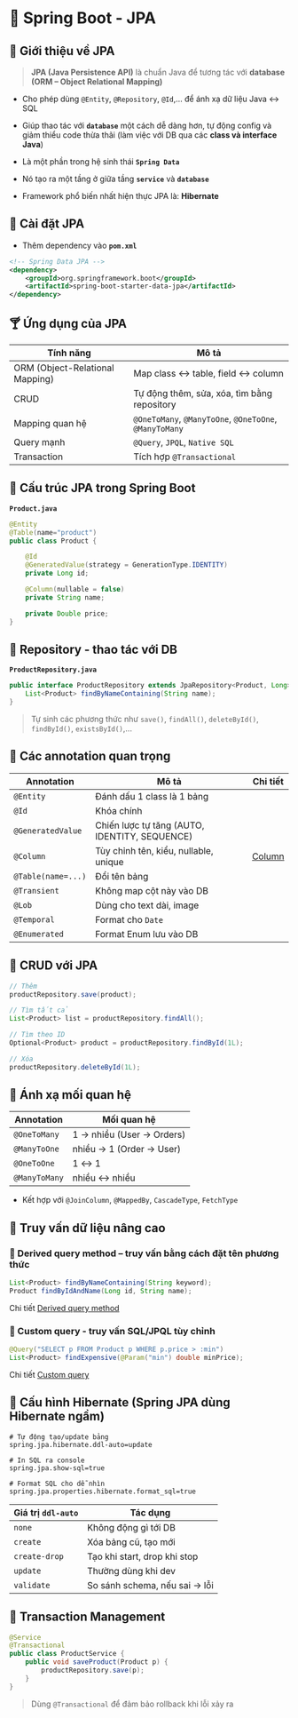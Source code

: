 # 🌱 Spring Boot - JPA

## 🧉 Giới thiệu về JPA

> **JPA (Java Persistence API)** là chuẩn Java để tương tác với **database** **(ORM – Object Relational Mapping)**

- Cho phép dùng `@Entity`, `@Repository`, `@Id`,... để ánh xạ dữ liệu Java ↔ SQL

- Giúp thao tác với **`database`** một cách dễ dàng hơn, tự động config và giảm thiểu code thừa thãi (làm việc với DB qua các **class và interface Java**)

- Là một phần trong hệ sinh thái **`Spring Data`**

- Nó tạo ra một tầng ở giữa tầng **`service`** và **`database`**

- Framework phổ biến nhất hiện thực JPA là: **Hibernate**

## 🍮 Cài đặt JPA

- Thêm dependency vào **`pom.xml`**

```xml
<!-- Spring Data JPA -->
<dependency>
    <groupId>org.springframework.boot</groupId>
    <artifactId>spring-boot-starter-data-jpa</artifactId>
</dependency>
```

## 🍸 Ứng dụng của JPA

| Tính năng                       | Mô tả                                                  |
| ------------------------------- | ------------------------------------------------------ |
| ORM (Object-Relational Mapping) | Map class ↔ table, field ↔ column                      |
| CRUD                            | Tự động thêm, sửa, xóa, tìm bằng repository            |
| Mapping quan hệ                 | `@OneToMany`, `@ManyToOne`, `@OneToOne`, `@ManyToMany` |
| Query mạnh                      | `@Query`, `JPQL`, `Native SQL`                         |
| Transaction                     | Tích hợp `@Transactional`                              |

## 🍈 Cấu trúc JPA trong Spring Boot

**`Product.java`**

```java
@Entity
@Table(name="product")
public class Product {

    @Id
    @GeneratedValue(strategy = GenerationType.IDENTITY)
    private Long id;

    @Column(nullable = false)
    private String name;

    private Double price;
}
```

## 🍄 Repository - thao tác với DB

**`ProductRepository.java`**

```java
public interface ProductRepository extends JpaRepository<Product, Long> {
    List<Product> findByNameContaining(String name);
}
```

> Tự sinh các phương thức như `save()`, `findAll()`, `deleteById()`, `findById()`, `existsById()`,...

## 🥃 Các annotation quan trọng

| Annotation         | Mô tả                                         | Chi tiết                    |
| ------------------ | --------------------------------------------- | --------------------------- |
| `@Entity`          | Đánh dấu 1 class là 1 bảng                    |                             |
| `@Id`              | Khóa chính                                    |                             |
| `@GeneratedValue`  | Chiến lược tự tăng (AUTO, IDENTITY, SEQUENCE) |                             |
| `@Column`          | Tùy chỉnh tên, kiểu, nullable, unique         | [Column](19.3.%20Column.md) |
| `@Table(name=...)` | Đổi tên bảng                                  |                             |
| `@Transient`       | Không map cột này vào DB                      |                             |
| `@Lob`             | Dùng cho text dài, image                      |                             |
| `@Temporal`        | Format cho `Date`                             |                             |
| `@Enumerated`      | Format Enum lưu vào DB                        |                             |

## 🍇 CRUD với JPA

```java
// Thêm
productRepository.save(product);

// Tìm tất cả
List<Product> list = productRepository.findAll();

// Tìm theo ID
Optional<Product> product = productRepository.findById(1L);

// Xóa
productRepository.deleteById(1L);
```

## 🌼 Ánh xạ mối quan hệ

| Annotation    | Mối quan hệ               |
| ------------- | ------------------------- |
| `@OneToMany`  | 1 → nhiều (User → Orders) |
| `@ManyToOne`  | nhiều → 1 (Order → User)  |
| `@OneToOne`   | 1 ↔ 1                     |
| `@ManyToMany` | nhiều ↔ nhiều             |

- Kết hợp với `@JoinColumn`, `@MappedBy`, `CascadeType`, `FetchType`

## 🍵 Truy vấn dữ liệu nâng cao

### 📌 Derived query method – truy vấn bằng cách đặt tên phương thức

```java
List<Product> findByNameContaining(String keyword);
Product findByIdAndName(Long id, String name);
```

Chi tiết [Derived query method](19.1.%20Derived-query-method.md)

### 📌 Custom query - truy vấn SQL/JPQL tùy chỉnh

```java
@Query("SELECT p FROM Product p WHERE p.price > :min")
List<Product> findExpensive(@Param("min") double minPrice);
```

Chi tiết [Custom query](19.2.%20Custom-query.md)

## 🌳 Cấu hình Hibernate (Spring JPA dùng Hibernate ngầm)

```properties
# Tự động tạo/update bảng
spring.jpa.hibernate.ddl-auto=update

# In SQL ra console
spring.jpa.show-sql=true

# Format SQL cho dễ nhìn
spring.jpa.properties.hibernate.format_sql=true
```

| Giá trị `ddl-auto` | Tác dụng                      |
| ------------------ | ----------------------------- |
| `none`             | Không động gì tới DB          |
| `create`           | Xóa bảng cũ, tạo mới          |
| `create-drop`      | Tạo khi start, drop khi stop  |
| `update`           | Thường dùng khi dev           |
| `validate`         | So sánh schema, nếu sai → lỗi |

## 🍒 Transaction Management

```java
@Service
@Transactional
public class ProductService {
    public void saveProduct(Product p) {
        productRepository.save(p);
    }
}
```

> Dùng `@Transactional` để đảm bảo rollback khi lỗi xảy ra
